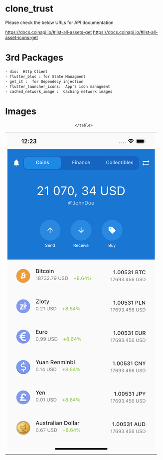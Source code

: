 # clone_trust

Please check the below URLs for API documentation

https://docs.coinapi.io/#list-all-assets-get
https://docs.coinapi.io/#list-all-asset-icons-get


# 3rd Packages
    - dio:  Http Client
    - flutter_bloc : for State Managment 
    - get_it :  for Dependecy injection
    - flutter_launcher_icons:  App's icon managment
    - cached_network_image :  Caching network images

# Images

<div style="text-align: center">
    <table>
        <tr>
            <td style="text-align: center">
                    <img src="assets/SimulatorScreenShot.png" />
            </td>                         
        </tr>
    
    </table>
</div>

